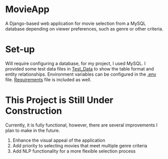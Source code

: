 # MovieApp
A Django-based web application for movie selection from a MySQL database depending on viewer preferences, such as genre or other criteria.

# Set-up
Will require configuring a database, for my project, I used MySQL. I provided some test data files in [Test_Data](https://github.com/PaigeCrossley/MovieApp/tree/main/Test_Data) to show the table format and entity relationships.
Environment variables can be configured in the [.env]([moviepicker\moviepicker\.env](https://github.com/PaigeCrossley/MovieApp/blob/main/moviepicker/moviepicker/.env)) file.
[Requirements](https://github.com/PaigeCrossley/MovieApp/blob/main/requirements.txt) file is included as well.

# This Project is Still Under Construction
Currently, it is fully functional, however, there are several improvements I plan to make in the future.

1. Enhance the visual appeal of the application
2. Add priority to selecting movies that meet multiple genre criteria
3. Add NLP functionality for a more flexible selection process
